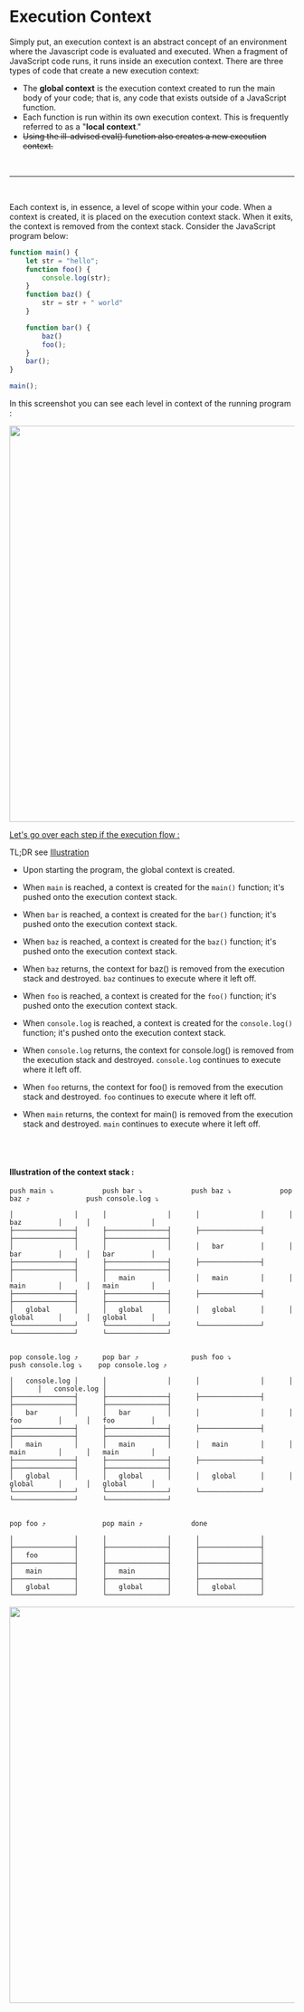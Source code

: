 


# Execution Context


Simply put, an execution context is an abstract concept of an environment where the Javascript code is evaluated and executed. 
When a fragment of JavaScript code runs, it runs inside an execution context. 
There are three types of code that create a new execution context:

* The **global context** is the execution context created to run the main body of your code; that is, any code that exists outside of a JavaScript function.
* Each function is run within its own execution context. This is frequently referred to as a "**local context**."
* <strike>Using the ill-advised eval() function also creates a new execution context.</strike>

<br>

____

<br>

Each context is, in essence, a level of scope within your code.  When a context is created, it is placed on the execution context stack. When it exits, the context is removed from the context stack.
Consider the JavaScript program below:

```js
function main() {
    let str = "hello";
    function foo() {
        console.log(str);
    }
    function baz() {
        str = str + " world"
    }

    function bar() {
        baz()
        foo();
    }
    bar();
}

main();
```

In this screenshot you can see each level in context of the running program : 

<img src="https://user-images.githubusercontent.com/37986794/203842189-11dc0923-cbd0-4a2d-9fd9-cca379e736b4.png" width="700px" />

<u>Let's go over each step if the execution flow :</u>

TL;DR see [Illustration](#illustration-of-the-context-stack-)

* Upon starting the program, the global context is created.

* When `main` is reached, a context is created for the `main()` function;
it's pushed onto the execution context stack.

* When `bar` is reached, a context is created for the `bar()` function; 
it's pushed onto the execution context stack.

* When `baz` is reached, a context is created for the `baz()` function;
it's pushed onto the execution context stack.

* When `baz` returns, the context for baz() is removed from the execution stack and destroyed. 
`baz` continues to execute where it left off.

* When `foo` is reached, a context is created for the `foo()` function; 
it's pushed onto the execution context stack.
   
* When `console.log` is reached, a context is created for the `console.log()` function;
it's pushed onto the execution context stack.

* When `console.log` returns, the context for console.log() is removed from the execution stack and destroyed. 
`console.log` continues to execute where it left off.         

* When `foo` returns, the context for foo() is removed from the execution stack and destroyed. 
`foo` continues to execute where it left off.

* When `main` returns, the context for main() is removed from the execution stack and destroyed. 
`main` continues to execute where it left off.

<br>
<br>

#### Illustration of the context stack :

```
push main ⤵            push bar ⤵            push baz ⤵            pop baz ⤴              push console.log ⤵

│               │      │               │      │               │      │   baz         │      │               │   
├───────────────┤      ├───────────────┤      ├───────────────┤      ├───────────────┤      ├───────────────┤   
│               │      │               │      │   bar         │      │   bar         │      │   bar         │   
├───────────────┤      ├───────────────┤      ├───────────────┤      ├───────────────┤      ├───────────────┤   
│               │      │   main        │      │   main        │      │   main        │      │   main        │   
├───────────────┤      ├───────────────┤      ├───────────────┤      ├───────────────┤      ├───────────────┤   
│   global      │      │   global      │      │   global      │      │   global      │      │   global      │   
└───────────────┘      └───────────────┘      └───────────────┘      └───────────────┘      └───────────────┘   


pop console.log ⤴      pop bar ⤴             push foo ⤵            push console.log ⤵    pop console.log ⤴

│   console.log │      │               │      │               │      │               │      │   console.log │    
├───────────────┤      ├───────────────┤      ├───────────────┤      ├───────────────┤      ├───────────────┤ 
│   bar         │      │   bar         │      │               │      │   foo         │      │   foo         │ 
├───────────────┤      ├───────────────┤      ├───────────────┤      ├───────────────┤      ├───────────────┤ 
│   main        │      │   main        │      │   main        │      │   main        │      │   main        │ 
├───────────────┤      ├───────────────┤      ├───────────────┤      ├───────────────┤      ├───────────────┤ 
│   global      │      │   global      │      │   global      │      │   global      │      │   global      │ 
└───────────────┘      └───────────────┘      └───────────────┘      └───────────────┘      └───────────────┘ 


pop foo ⤴              pop main ⤴            done

│               │      │               │      │               │
├───────────────┤      ├───────────────┤      ├───────────────┤
│   foo         │      │               │      │               │
├───────────────┤      ├───────────────┤      ├───────────────┤
│   main        │      │   main        │      │               │
├───────────────┤      ├───────────────┤      ├───────────────┤
│   global      │      │   global      │      │   global      │
└───────────────┘      └───────────────┘      └───────────────┘

```

<img src="https://user-images.githubusercontent.com/37986794/203842836-8fff1c44-5155-433f-9f4d-6ed57a97f486.png" width="700px" />